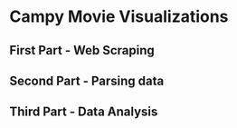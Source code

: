 # Campy Movie Visualizations
## First Part - Web Scraping
## Second Part - Parsing data
## Third Part - Data Analysis
